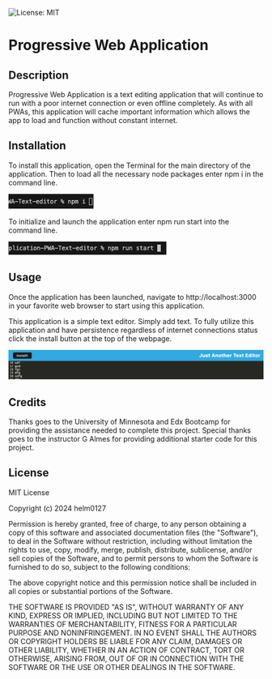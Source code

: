 ![License: MIT](https://img.shields.io/badge/License-MIT-yellow.svg)

# Progressive Web Application

## Description

Progressive Web Application is a text editing application that will continue to run with a poor internet connection or even offline completely. As with all PWAs, this application will cache important information which allows the app to load and function without constant internet.

## Installation

To install this application, open the Terminal for the main directory of the application. Then to load all the necessary node packages enter npm i in the command line.

![Install Node Packages](./assets/images/Install_packages.png)

To initialize and launch the application enter npm run start into the command line.

![Initialize PWA Text Editor](./assets/images/PWA_Start_App.png)

## Usage

Once the application has been launched, navigate to http://localhost:3000 in your favorite web browser to start using this application. 

This application is a simple text editor. Simply add text. To fully utilize this application and have persistence regardless of internet connections status click the install button at the top of the webpage.

![PWA Text Editor Install Button](./assets/images/PWA_Install_Button.png)

## Credits

Thanks goes to the University of Minnesota and Edx Bootcamp for providing the assistance needed to complete this project. Special thanks goes to the instructor G Almes for providing additional starter code for this project.

## License

MIT License

Copyright (c) 2024 helm0127

Permission is hereby granted, free of charge, to any person obtaining a copy
of this software and associated documentation files (the "Software"), to deal
in the Software without restriction, including without limitation the rights
to use, copy, modify, merge, publish, distribute, sublicense, and/or sell
copies of the Software, and to permit persons to whom the Software is
furnished to do so, subject to the following conditions:

The above copyright notice and this permission notice shall be included in all
copies or substantial portions of the Software.

THE SOFTWARE IS PROVIDED "AS IS", WITHOUT WARRANTY OF ANY KIND, EXPRESS OR
IMPLIED, INCLUDING BUT NOT LIMITED TO THE WARRANTIES OF MERCHANTABILITY,
FITNESS FOR A PARTICULAR PURPOSE AND NONINFRINGEMENT. IN NO EVENT SHALL THE
AUTHORS OR COPYRIGHT HOLDERS BE LIABLE FOR ANY CLAIM, DAMAGES OR OTHER
LIABILITY, WHETHER IN AN ACTION OF CONTRACT, TORT OR OTHERWISE, ARISING FROM,
OUT OF OR IN CONNECTION WITH THE SOFTWARE OR THE USE OR OTHER DEALINGS IN THE
SOFTWARE.

















